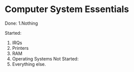 Computer System Essentials
============
Done:
1.Nothing

Started:
1. IRQs
1. Printers
1. RAM
1. Operating Systems
Not Started:
1. Everything else.






